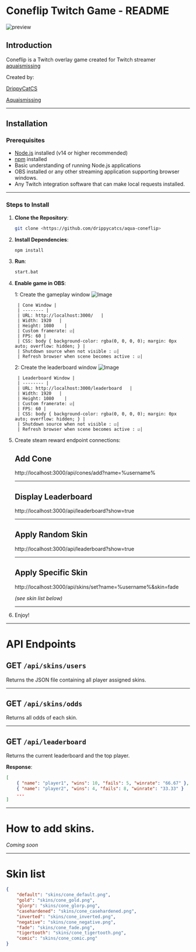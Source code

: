 # Coneflip Twitch Game  - README
![preview](https://i.imgur.com/9m5Gc7i.gif)
## Introduction

Coneflip is a Twitch overlay game created for Twitch streamer [aquaismissing](https://www.twitch.tv/aquaismissing)

Created by:

 [DrippyCatCS](https://x.com/suikerstuiker)  

 [Aquaismissing](https://x.com/aquaismissing)

---

## Installation

### Prerequisites

- [Node.js](https://nodejs.org/) installed (v14 or higher recommended)
- [npm](https://www.npmjs.com/) installed
- Basic understanding of running Node.js applications
- OBS installed or any other streaming application supporting browser windows.
-  Any Twitch integration software that can make local requests installed.


---

### Steps to Install

1. **Clone the Repository**:
   ```bash
   git clone <https://github.com/drippycatcs/aqua-coneflip>
2. **Install Dependencies**:
    ```bash
    npm install
2. **Run**:
    ```bash
    start.bat
2. **Enable game in OBS**:
     
    1:  Create the gameplay window 
  ![Image](https://i.imgur.com/2v8ZUpo.png)

        
      
        
        
        | Cone Window | 
        | -------- |
        | URL: http://localhost:3000/   |
        | Width: 1920   | 
        | Height: 1080    | 
        | Custom framerate: ☑| 
        | FPS: 60 | 
        | CSS: body { background-color: rgba(0, 0, 0, 0); margin: 0px auto; overflow: hidden; } | 
        | Shutdown source when not visible : ☑| 
        | Refresh browser when scene becomes active : ☑| 
        

    2:  Create the leaderboard window 
  ![Image](https://i.imgur.com/27S6Yvr.png)

        
        | Leaderboard Window | 
        | -------- |
        | URL: http://localhost:3000/leaderboard   |
        | Width: 1920   | 
        | Height: 1080    | 
        | Custom framerate: ☑| 
        | FPS: 60 | 
        | CSS: body { background-color: rgba(0, 0, 0, 0); margin: 0px auto; overflow: hidden; } | 
        | Shutdown source when not visible : ☑| 
        | Refresh browser when scene becomes active : ☑| 
        


  5. Create steam reward endpoint connections:
        ## Add Cone
        http://localhost:3000/api/cones/add?name=%username%

        ---

        ## Display Leaderboard
        http://localhost:3000/api/leaderboard?show=true

        ---

        ##  Apply Random Skin
        http://localhost:3000/api/leaderboard?show=true

        ---

        ##  Apply Specific Skin
        http://localhost:3000/api/skins/set?name=%username%&skin=fade
        
        *(see skin list below)*

        ---
  
  6. Enjoy!
    
    







   ---
# API Endpoints 


## GET `/api/skins/users`
Returns the JSON file containing all player assigned skins.

---

## GET `/api/skins/odds`
Returns all odds of each skin.

---

## GET `/api/leaderboard`
Returns the current leaderboard and the top player.  

**Response**:  
```json
[
    { "name": "player1", "wins": 10, "fails": 5, "winrate": "66.67" },
    { "name": "player2", "wins": 4, "fails": 8, "winrate": "33.33" }
	...
]
```



   ---
# How to add skins.
  *Coming soon*


  ---
# Skin list 

```json
{
    "default": "skins/cone_default.png",
    "gold": "skins/cone_gold.png",
    "glorp": "skins/cone_glorp.png",
    "casehardened": "skins/cone_casehardened.png",
    "inverted": "skins/cone_inverted.png",
    "negative": "skins/cone_negative.png",
    "fade": "skins/cone_fade.png",
    "tigertooth": "skins/cone_tigertooth.png",
    "comic": "skins/cone_comic.png"
}

```

